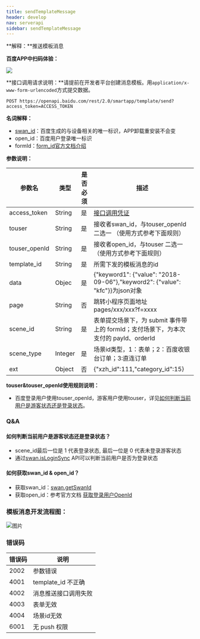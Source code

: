 ```yaml
---
title: sendTemplateMessage
header: develop
nav: serverapi
sidebar: sendTemplateMessage
---
```

 

**解释：**推送模板消息

**百度APP中扫码体验：**

<img src="https://b.bdstatic.com/miniapp/assets/images/doc_demo/templateMessage.png"  class="demo-qrcode-image" />


**接口调用请求说明：**请提前在开发者平台创建消息模板。用`application/x-www-form-urlencoded`方式提交数据。

```
POST https://openapi.baidu.com/rest/2.0/smartapp/template/send?access_token=ACCESS_TOKEN

```


**名词解释：**

- [swan_id](http://smartprogram.baidu.com/docs/develop/api/open_userinfo/#swanid%E6%9C%BA%E5%88%B6%E8%AF%B4%E6%98%8E/)：百度生成的与设备相关的唯一标识，APP卸载重安装不会变
- open_id：百度用户登录唯一标识
- formId：[form_id官方文档介绍](/develop/component/formlist_form/)

**参数说明：**

| 参数名            | 类型      | 是否必须 | 描述   |
|----|--|------|-----|
| access\_token  | String  | 是    | [接口调用凭证](https://smartprogram.baidu.com/docs/develop/serverapi/power_exp/)|
| touser         | String  | 是    | 接收者swan\_id，与touser\_openId二选一 （使用方式参考下面规则）|
| touser\_openId | String  | 是    | 接收者open\_id，与touser 二选一（使用方式参考下面规则） |
| template\_id   | String  | 是    | 所需下发的模板消息的id  |
| data           | Objec   | 是    | \{"keyword1": \{"value": "2018\-09\-06"\},"keyword2": \{"value": "kfc"\}\}为json对象 |
| page           | String  | 否    | 跳转小程序页面地址 pages/xxx/xxx?f=xxxx   |
| scene\_id      | String  | 是    | 表单提交场景下，为 submit 事件带上的 formId；支付场景下，为本次支付的 payId、orderId   |
| scene\_type    | Integer | 是    | 场景id类型，1：表单；2：百度收银台订单；3:直连订单        |
| ext            | Object  | 否    | \{"xzh\_id":111,"category\_id":15\}      |

**touser&touser_openId使用规则说明：**

- 百度登录用户使用touser_openId，游客用户使用touser，详见[如何判断当前用户是游客状态还是登录状态](#如何判断当前用户是游客状态还是登录状态？)。

### Q&A


#### 如何判断当前用户是游客状态还是登录状态？
 - scene_id最后一位是 1 代表登录状态, 最后一位是 0 代表未登录游客状态
 - 通过[swan.isLoginSync](http://smartprogram.baidu.com/docs/develop/api/open/log_swan-isLoginSync/) API可以判断当前用户是否为登录状态

#### 如何获取swan\_id & open\_id？
 - 获取swan\_id：[swan.getSwanId](https://smartprogram.baidu.com/docs/develop/api/open/userinfo_swan-getSwanId/)
 - 获取open\_id：参考官方文档 [获取登录用户OpenId](https://smartprogram.baidu.com/docs/develop/api/open_log/)


### 模板消息开发流程图：

![图片](../../../img/api/information/模板消息开发流程图.svg)

### 错误码

| 错误码  | 说明               |
|-------|------------------|
| 2002 | 参数错误             |
| 4001 | template\_id 不正确 |
| 4002 | 消息推送接口调用失败       |
| 4003 | 表单无效             |
| 4004 | 场景id无效           |
| 6001 | 无 push 权限        |
